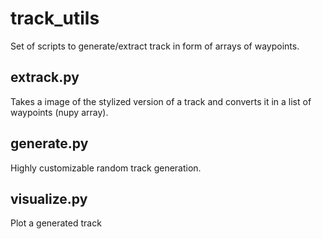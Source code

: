 # track_utils
Set of scripts to generate/extract track in form of arrays of waypoints.

## extrack.py
Takes a image of the stylized version of a track and converts it in a list of waypoints (nupy array).

## generate.py
Highly customizable random track generation.

## visualize.py
Plot a generated track
